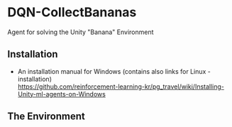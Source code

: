 # DQN-CollectBananas
Agent for solving the Unity "Banana" Environment

## Installation
* An installation manual for Windows (contains also links for Linux - installation)  
https://github.com/reinforcement-learning-kr/pg_travel/wiki/Installing-Unity-ml-agents-on-Windows

## The Environment

